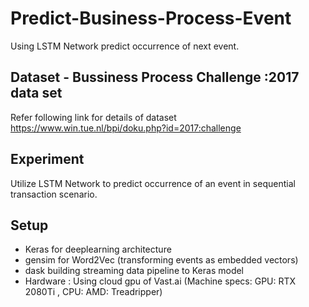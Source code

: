 # Predict-Business-Process-Event
Using LSTM Network predict occurrence of  next event.

## Dataset - Bussiness Process Challenge :2017 data set
Refer following link for details of dataset https://www.win.tue.nl/bpi/doku.php?id=2017:challenge

## Experiment 
Utilize LSTM Network to predict occurrence of an event in sequential transaction scenario.

## Setup
- Keras for deeplearning architecture
- gensim for Word2Vec (transforming events as embedded vectors)
- dask building streaming data pipeline to Keras model
- Hardware : Using cloud gpu of Vast.ai (Machine specs: GPU: RTX 2080Ti , CPU: AMD: Treadripper)
